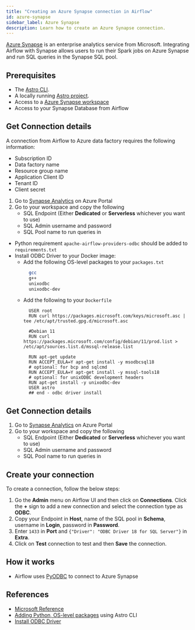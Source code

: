 ```yaml
---
title: "Creating an Azure Synapse connection in Airflow"
id: azure-synapse
sidebar_label: Azure Synapse
description: Learn how to create an Azure Synapse connection.
---
```


[Azure Synapse](https://azure.microsoft.com/en-us/products/synapse-analytics/#:~:text=Azure%20Synapse%20Analytics%20is%20an,log%20and%20time%20series%20analytics.) is an enterprise analytics service from Microsoft. Integrating Airflow with Synapse allows users to run their Spark jobs on Azure Synapse and run SQL queries in the Synapse SQL pool.

## Prerequisites
- The [Astro CLI](https://docs.astronomer.io/astro/cli/overview).
- A locally running [Astro project](https://docs.astronomer.io/astro/cli/get-started-cli).
- Access to a [Azure Synapse workspace](https://learn.microsoft.com/en-us/azure/synapse-analytics/get-started)
- Access to your Synapse Database from Airflow

## Get Connection details

A connection from Airflow to Azure data factory requires the following information:

- Subscription ID
- Data factory name
- Resource group name
- Application Client ID
- Tenant ID
- Client secret

1. Go to [Synapse Analytics](https://portal.azure.com/#view/HubsExtension/BrowseResource/resourceType/Microsoft.Synapse%2Fworkspaces) on Azure Portal
2. Go to your workspace and copy the following
    - SQL Endpoint (Either **Dedicated** or **Serverless** whichever you want to use)
    - SQL Admin username and password
    - SQL Pool name to run queries in


- Python requirement `apache-airflow-providers-odbc` should be added to `requirements.txt`
- Install ODBC Driver to your Docker image:
  - Add the following OS-level packages to your `packages.txt`
    ```bash
      gcc
      g++
      unixodbc
      unixodbc-dev
    ```
  - Add the following to your `Dockerfile`
    ```docker
      USER root
      RUN curl https://packages.microsoft.com/keys/microsoft.asc | tee /etc/apt/trusted.gpg.d/microsoft.asc

      #Debian 11
      RUN curl https://packages.microsoft.com/config/debian/11/prod.list > /etc/apt/sources.list.d/mssql-release.list

      RUN apt-get update
      RUN ACCEPT_EULA=Y apt-get install -y msodbcsql18
      # optional: for bcp and sqlcmd
      RUN ACCEPT_EULA=Y apt-get install -y mssql-tools18
      # optional: for unixODBC development headers
      RUN apt-get install -y unixodbc-dev
      USER astro
      ## end - odbc driver install
    ```

## Get Connection details
1. Go to [Synapse Analytics](https://portal.azure.com/#view/HubsExtension/BrowseResource/resourceType/Microsoft.Synapse%2Fworkspaces) on Azure Portal
2. Go to your workspace and copy the following
    - SQL Endpoint (Either **Dedicated** or **Serverless** whichever you want to use)
    - SQL Admin username and password
    - SQL Pool name to run queries in

## Create your connection

To create a connection, follow the below steps:

1. Go the **Admin** menu on Airflow UI and then click on **Connections**. Click the **+** sign to add a new connection and select the connection type as **ODBC**.
2. Copy your Endpoint in **Host**, name of the SQL pool in **Schema**, username in **Login**, password in **Password**.
3. Enter `1433` in **Port** and `{"Driver": "ODBC Driver 18 for SQL Server"}` in **Extra**.
4. Click on **Test** connection to test and then **Save** the connection.

<!-- ![azure-synapse](/img/guides/connection-azure-synapse.png) -->

## How it works
  - Airflow uses [PyODBC](https://github.com/mkleehammer/pyodbc) to connect to Azure Synapse

## References
- [Microsoft Reference](https://learn.microsoft.com/en-us/sql/connect/python/pyodbc/python-sql-driver-pyodbc?view=sql-server-ver16)
- [Adding Python, OS-level packages](https://docs.astronomer.io/astro/develop-project#add-python-os-level-packages-and-airflow-providers) using Astro CLI
- [Install ODBC Driver](https://learn.microsoft.com/en-us/sql/connect/odbc/linux-mac/installing-the-microsoft-odbc-driver-for-sql-server?view=sql-server-ver16&tabs=debian18-install%2Calpine17-install%2Cdebian8-install%2Credhat7-13-install%2Crhel7-offline#18)